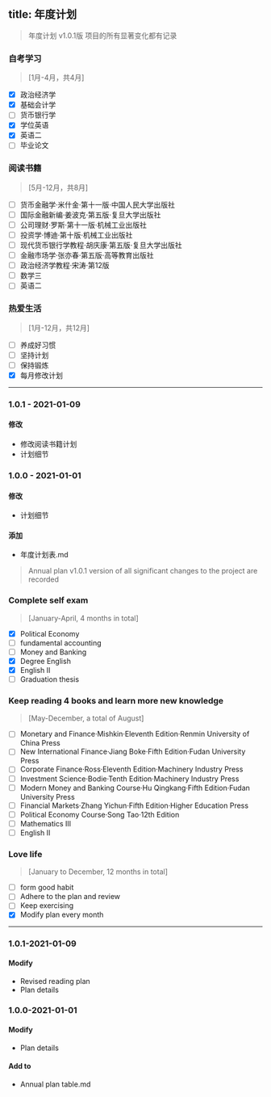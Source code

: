 title: 年度计划
------------------------------------
<!-- zh-CN:+ -->
<blockquote class="tip"><p>年度计划 v1.0.1版 项目的所有显著变化都有记录</p></blockquote>

### 自考学习
> [1月-4月，共4月]
* [x] 政治经济学
* [x] 基础会计学
* [ ] 货币银行学
* [x] 学位英语
* [x] 英语二
* [ ] 毕业论文

### 阅读书籍
> [5月-12月，共8月]
* [ ] 货币金融学·米什金·第十一版·中国人民大学出版社
* [ ] 国际金融新编·姜波克·第五版·复旦大学出版社
* [ ] 公司理财·罗斯·第十一版·机械工业出版社
* [ ] 投资学·博迪·第十版·机械工业出版社
* [ ] 现代货币银行学教程·胡庆康·第五版·复旦大学出版社
* [ ] 金融市场学·张亦春·第五版·高等教育出版社
* [ ] 政治经济学教程·宋涛·第12版
* [ ] 数学三
* [ ] 英语二

### 热爱生活
> [1月-12月，共12月]
* [ ] 养成好习惯
* [ ] 坚持计划
* [ ] 保持锻炼
* [x] 每月修改计划

<hr/>

### 1.0.1 - 2021-01-09
#### 修改
* 修改阅读书籍计划
* 计划细节

### 1.0.0 - 2021-01-01
#### 修改
* 计划细节

#### 添加
* 年度计划表.md
<!-- zh-CN:- -->

<!-- en-US:+ -->
<blockquote class="tip"><p>Annual plan v1.0.1 version of all significant changes to the project are recorded</p></blockquote>

### Complete self exam
> [January-April, 4 months in total]
* [x] Political Economy
* [ ] fundamental accounting
* [ ] Money and Banking
* [x] Degree English
* [x] English II
* [ ] Graduation thesis

### Keep reading 4 books and learn more new knowledge
> [May-December, a total of August]
* [ ] Monetary and Finance·Mishkin·Eleventh Edition·Renmin University of China Press
* [ ] New International Finance·Jiang Boke·Fifth Edition·Fudan University Press
* [ ] Corporate Finance·Ross·Eleventh Edition·Machinery Industry Press
* [ ] Investment Science·Bodie·Tenth Edition·Machinery Industry Press
* [ ] Modern Money and Banking Course·Hu Qingkang·Fifth Edition·Fudan University Press
* [ ] Financial Markets·Zhang Yichun·Fifth Edition·Higher Education Press
* [ ] Political Economy Course·Song Tao·12th Edition
* [ ] Mathematics III
* [ ] English II

### Love life
> [January to December, 12 months in total]
* [ ] form good habit
* [ ] Adhere to the plan and review
* [ ] Keep exercising
* [x] Modify plan every month

<hr/>

### 1.0.1-2021-01-09
#### Modify
* Revised reading plan
* Plan details

### 1.0.0-2021-01-01
#### Modify
* Plan details

#### Add to
* Annual plan table.md
<!-- en-US:- -->